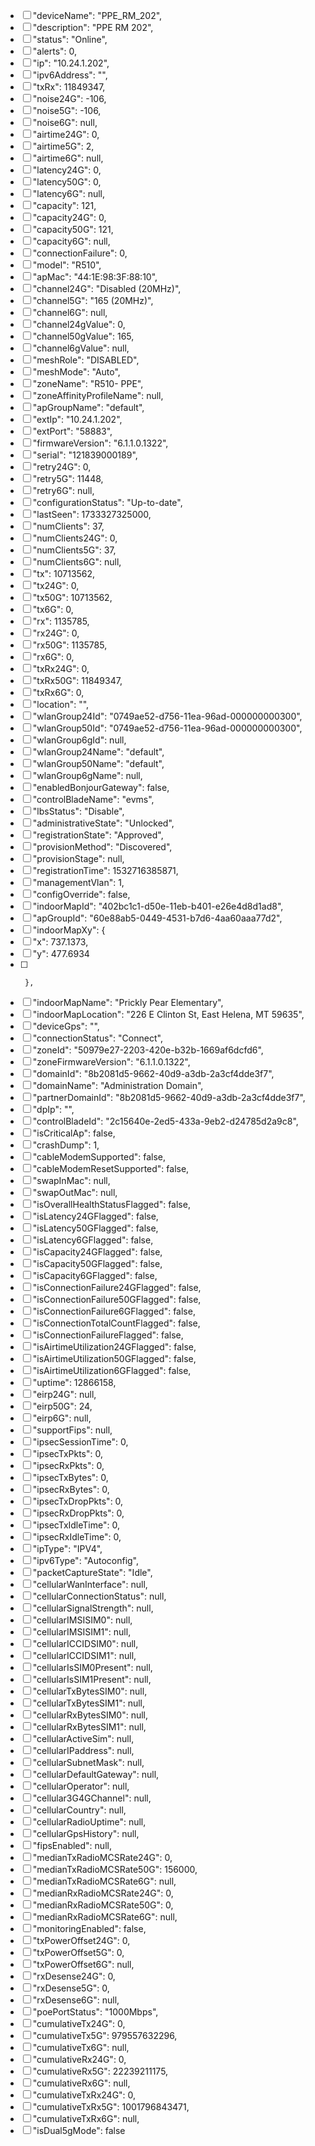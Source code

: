 - [ ] "deviceName": "PPE_RM_202",
- [ ] "description": "PPE RM 202",
- [ ] "status": "Online",
- [ ] "alerts": 0,
- [ ] "ip": "10.24.1.202",
- [ ] "ipv6Address": "",
- [ ] "txRx": 11849347,
- [ ] "noise24G": -106,
- [ ] "noise5G": -106,
- [ ] "noise6G": null,
- [ ] "airtime24G": 0,
- [ ] "airtime5G": 2,
- [ ] "airtime6G": null,
- [ ] "latency24G": 0,
- [ ] "latency50G": 0,
- [ ] "latency6G": null,
- [ ] "capacity": 121,
- [ ] "capacity24G": 0,
- [ ] "capacity50G": 121,
- [ ] "capacity6G": null,
- [ ] "connectionFailure": 0,
- [ ] "model": "R510",
- [ ] "apMac": "44:1E:98:3F:88:10",
- [ ] "channel24G": "Disabled (20MHz)",
- [ ] "channel5G": "165 (20MHz)",
- [ ] "channel6G": null,
- [ ] "channel24gValue": 0,
- [ ] "channel50gValue": 165,
- [ ] "channel6gValue": null,
- [ ] "meshRole": "DISABLED",
- [ ] "meshMode": "Auto",
- [ ] "zoneName": "R510- PPE",
- [ ] "zoneAffinityProfileName": null,
- [ ] "apGroupName": "default",
- [ ] "extIp": "10.24.1.202",
- [ ] "extPort": "58883",
- [ ] "firmwareVersion": "6.1.1.0.1322",
- [ ] "serial": "121839000189",
- [ ] "retry24G": 0,
- [ ] "retry5G": 11448,
- [ ] "retry6G": null,
- [ ] "configurationStatus": "Up-to-date",
- [ ] "lastSeen": 1733327325000,
- [ ] "numClients": 37,
- [ ] "numClients24G": 0,
- [ ] "numClients5G": 37,
- [ ] "numClients6G": null,
- [ ] "tx": 10713562,
- [ ] "tx24G": 0,
- [ ] "tx50G": 10713562,
- [ ] "tx6G": 0,
- [ ] "rx": 1135785,
- [ ] "rx24G": 0,
- [ ] "rx50G": 1135785,
- [ ] "rx6G": 0,
- [ ] "txRx24G": 0,
- [ ] "txRx50G": 11849347,
- [ ] "txRx6G": 0,
- [ ] "location": "",
- [ ] "wlanGroup24Id": "0749ae52-d756-11ea-96ad-000000000300",
- [ ] "wlanGroup50Id": "0749ae52-d756-11ea-96ad-000000000300",
- [ ] "wlanGroup6gId": null,
- [ ] "wlanGroup24Name": "default",
- [ ] "wlanGroup50Name": "default",
- [ ] "wlanGroup6gName": null,
- [ ] "enabledBonjourGateway": false,
- [ ] "controlBladeName": "evms",
- [ ] "lbsStatus": "Disable",
- [ ] "administrativeState": "Unlocked",
- [ ] "registrationState": "Approved",
- [ ] "provisionMethod": "Discovered",
- [ ] "provisionStage": null,
- [ ] "registrationTime": 1532716385871,
- [ ] "managementVlan": 1,
- [ ] "configOverride": false,
- [ ] "indoorMapId": "402bc1c1-d50e-11eb-b401-e26e4d8d1ad8",
- [ ] "apGroupId": "60e88ab5-0449-4531-b7d6-4aa60aaa77d2",
- [ ] "indoorMapXy": {
- [ ] "x": 737.1373,
- [ ] "y": 477.6934
- [ ]      },
- [ ] "indoorMapName": "Prickly Pear Elementary",
- [ ] "indoorMapLocation": "226 E Clinton St, East Helena, MT 59635",
- [ ] "deviceGps": "",
- [ ] "connectionStatus": "Connect",
- [ ] "zoneId": "50979e27-2203-420e-b32b-1669af6dcfd6",
- [ ] "zoneFirmwareVersion": "6.1.1.0.1322",
- [ ] "domainId": "8b2081d5-9662-40d9-a3db-2a3cf4dde3f7",
- [ ] "domainName": "Administration Domain",
- [ ] "partnerDomainId": "8b2081d5-9662-40d9-a3db-2a3cf4dde3f7",
- [ ] "dpIp": "",
- [ ] "controlBladeId": "2c15640e-2ed5-433a-9eb2-d24785d2a9c8",
- [ ] "isCriticalAp": false,
- [ ] "crashDump": 1,
- [ ] "cableModemSupported": false,
- [ ] "cableModemResetSupported": false,
- [ ] "swapInMac": null,
- [ ] "swapOutMac": null,
- [ ] "isOverallHealthStatusFlagged": false,
- [ ] "isLatency24GFlagged": false,
- [ ] "isLatency50GFlagged": false,
- [ ] "isLatency6GFlagged": false,
- [ ] "isCapacity24GFlagged": false,
- [ ] "isCapacity50GFlagged": false,
- [ ] "isCapacity6GFlagged": false,
- [ ] "isConnectionFailure24GFlagged": false,
- [ ] "isConnectionFailure50GFlagged": false,
- [ ] "isConnectionFailure6GFlagged": false,
- [ ] "isConnectionTotalCountFlagged": false,
- [ ] "isConnectionFailureFlagged": false,
- [ ] "isAirtimeUtilization24GFlagged": false,
- [ ] "isAirtimeUtilization50GFlagged": false,
- [ ] "isAirtimeUtilization6GFlagged": false,
- [ ] "uptime": 12866158,
- [ ] "eirp24G": null,
- [ ] "eirp50G": 24,
- [ ] "eirp6G": null,
- [ ] "supportFips": null,
- [ ] "ipsecSessionTime": 0,
- [ ] "ipsecTxPkts": 0,
- [ ] "ipsecRxPkts": 0,
- [ ] "ipsecTxBytes": 0,
- [ ] "ipsecRxBytes": 0,
- [ ] "ipsecTxDropPkts": 0,
- [ ] "ipsecRxDropPkts": 0,
- [ ] "ipsecTxIdleTime": 0,
- [ ] "ipsecRxIdleTime": 0,
- [ ] "ipType": "IPV4",
- [ ] "ipv6Type": "Autoconfig",
- [ ] "packetCaptureState": "Idle",
- [ ] "cellularWanInterface": null,
- [ ] "cellularConnectionStatus": null,
- [ ] "cellularSignalStrength": null,
- [ ] "cellularIMSISIM0": null,
- [ ] "cellularIMSISIM1": null,
- [ ] "cellularICCIDSIM0": null,
- [ ] "cellularICCIDSIM1": null,
- [ ] "cellularIsSIM0Present": null,
- [ ] "cellularIsSIM1Present": null,
- [ ] "cellularTxBytesSIM0": null,
- [ ] "cellularTxBytesSIM1": null,
- [ ] "cellularRxBytesSIM0": null,
- [ ] "cellularRxBytesSIM1": null,
- [ ] "cellularActiveSim": null,
- [ ] "cellularIPaddress": null,
- [ ] "cellularSubnetMask": null,
- [ ] "cellularDefaultGateway": null,
- [ ] "cellularOperator": null,
- [ ] "cellular3G4GChannel": null,
- [ ] "cellularCountry": null,
- [ ] "cellularRadioUptime": null,
- [ ] "cellularGpsHistory": null,
- [ ] "fipsEnabled": null,
- [ ] "medianTxRadioMCSRate24G": 0,
- [ ] "medianTxRadioMCSRate50G": 156000,
- [ ] "medianTxRadioMCSRate6G": null,
- [ ] "medianRxRadioMCSRate24G": 0,
- [ ] "medianRxRadioMCSRate50G": 0,
- [ ] "medianRxRadioMCSRate6G": null,
- [ ] "monitoringEnabled": false,
- [ ] "txPowerOffset24G": 0,
- [ ] "txPowerOffset5G": 0,
- [ ] "txPowerOffset6G": null,
- [ ] "rxDesense24G": 0,
- [ ] "rxDesense5G": 0,
- [ ] "rxDesense6G": null,
- [ ] "poePortStatus": "1000Mbps",
- [ ] "cumulativeTx24G": 0,
- [ ] "cumulativeTx5G": 979557632296,
- [ ] "cumulativeTx6G": null,
- [ ] "cumulativeRx24G": 0,
- [ ] "cumulativeRx5G": 22239211175,
- [ ] "cumulativeRx6G": null,
- [ ] "cumulativeTxRx24G": 0,
- [ ] "cumulativeTxRx5G": 1001796843471,
- [ ] "cumulativeTxRx6G": null,
- [ ] "isDual5gMode": false